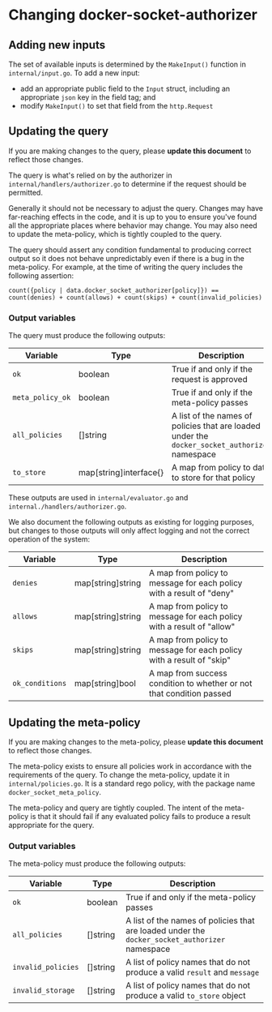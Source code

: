 # Changing docker-socket-authorizer

## Adding new inputs

The set of available inputs is determined by the `MakeInput()` function in `internal/input.go`. To add a new input:

- add an appropriate public field to the `Input` struct, including an appropriate `json` key in the field tag; and
- modify `MakeInput()` to set that field from the `http.Request`

## Updating the query

If you are making changes to the query, please **update this document** to reflect those changes.

The query is what's relied on by the authorizer in `internal/handlers/authorizer.go` to determine if the request should be permitted.

Generally it should not be necessary to adjust the query. Changes may have far-reaching effects in the code, and it is up to you to ensure you've found all the appropriate places where behavior may change. You may also need to update the meta-policy, which is tightly coupled to the query.

The query should assert any condition fundamental to producing correct output so it does not behave unpredictably even if there is a bug in the meta-policy. For example, at the time of writing the query includes the following assertion:

```rego
count({policy | data.docker_socket_authorizer[policy]}) == count(denies) + count(allows) + count(skips) + count(invalid_policies)
```

### Output variables

The query must produce the following outputs:

Variable | Type | Description
-------- | ---- | -----------
`ok` | boolean | True if and only if the request is approved
`meta_policy_ok` | boolean | True if and only if the meta-policy passes
`all_policies` | []string | A list of the names of policies that are loaded under the `docker_socket_authorizer` namespace
`to_store` | map\[string\]interface{} | A map from policy to data to store for that policy

These outputs are used in `internal/evaluator.go` and `internal./handlers/authorizer.go`.

We also document the following outputs as existing for logging purposes, but changes to those outputs will only affect logging and not the correct operation of the system:

Variable | Type | Description
-------- | ---- | -----------
`denies` | map\[string\]string | A map from policy to message for each policy with a result of "deny"
`allows` | map\[string\]string | A map from policy to message for each policy with a result of "allow"
`skips` | map\[string\]string | A map from policy to message for each policy with a result of "skip"
`ok_conditions` | map\[string\]bool | A map from success condition to whether or not that condition passed

## Updating the meta-policy

If you are making changes to the meta-policy, please **update this document** to reflect those changes.

The meta-policy exists to ensure all policies work in accordance with the requirements of the query. To change the meta-policy, update it in `internal/policies.go`. It is a standard rego policy, with the package name `docker_socket_meta_policy`.

The meta-policy and query are tightly coupled. The intent of the meta-policy is that it should fail if any evaluated policy fails to produce a result appropriate for the query.

### Output variables

The meta-policy must produce the following outputs:

Variable | Type | Description
-------- | ---- | -----------
`ok` | boolean | True if and only if the meta-policy passes
`all_policies` | []string | A list of the names of policies that are loaded under the `docker_socket_authorizer` namespace
`invalid_policies` | []string | A list of policy names that do not produce a valid `result` and `message`
`invalid_storage` | []string | A list of policy names that do not produce a valid `to_store` object
